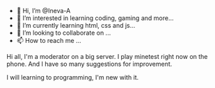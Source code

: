 - 👋 Hi, I’m @Ineva-A
- 👀 I’m interested in learning coding, gaming and more...
- 🌱 I’m currently learning html, css and js...
- 💞️ I’m looking to collaborate on ...
- 📫 How to reach me ...

<!---
Ineva-A/Ineva-A is a ✨ special ✨ repository because its `README.md` (this file) appears on your GitHub profile.
You can click the Preview link to take a look at your changes.
--->
Hi all, I'm a moderator on a big server.
I play minetest right now on the phone. And  I have so many suggestions for improvement.

I will learning to programming, I'm new with it.
